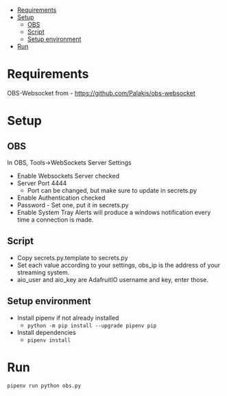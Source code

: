 - [Requirements](#requirements)
- [Setup](#setup)
  - [OBS](#obs)
  - [Script](#script)
  - [Setup environment](#setup-environment)
- [Run](#run)


# Requirements
OBS-Websocket from - https://github.com/Palakis/obs-websocket

# Setup
## OBS
In OBS, Tools->WebSockets Server Settings
- Enable Websockets Server checked
- Server Port 4444
  - Port can be changed, but make sure to update in secrets.py
- Enable Authentication checked
- Password - Set one, put it in secrets.py
- Enable System Tray Alerts will produce a windows notification every time a connection is made.

## Script
- Copy secrets.py.template to secrets.py
- Set each value according to your settings, obs_ip is the address of your streaming system.
- aio_user and aio_key are AdafruitIO username and key, enter those.

## Setup environment
- Install pipenv if not already installed
  - ```python -m pip install --upgrade pipenv pip```
- Install dependencies
  - ```pipenv install```



# Run
```pipenv run python obs.py```
